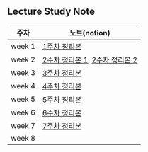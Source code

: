 ## Lecture Study Note

| 주차 | 노트(notion) |
|------|------|
| week 1 | [1주차 정리본](https://nayoungii.notion.site/Section-2-1efa9dd9873780febb51d5ea78605ea2?pvs=4) |
| week 2 | [2주차 정리본 1](https://nayoungii.notion.site/Section-3-1-1efa9dd9873780ef9861d2b3b93bc6aa?pvs=4), [2주차 정리본 2](https://nayoungii.notion.site/Section-4-2-1efa9dd9873780caa70ee363b4d5357a?pvs=4) |
| week 3 | [3주차 정리본](https://nayoungii.notion.site/Section-5-1fea9dd9873780148fc5eef11f1aa8eb?pvs=4) |
| week 4 | [4주차 정리본](https://nayoungii.notion.site/Section-6-206a9dd98737808f98c7e2aa2feae1f5?source=copy_link) |
| week 5 | [5주차 정리본](https://nayoungii.notion.site/Section-7-20ca9dd9873780fb8303d06c51a6129c?source=copy_link) |
| week 6 | [6주차 정리본](https://nayoungii.notion.site/Section-8-20ca9dd987378010b027d50ddc14daf6?source=copy_link) |
| week 7 | [7주차 정리본](https://nayoungii.notion.site/Section-9-218a9dd9873780c58239dbf6089b20b3?source=copy_link) |
| week 8 |  |